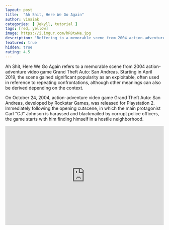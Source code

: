 ```yaml
---
layout: post
title:  "Ah Shit, Here We Go Again"
author: vinaiak
categories: [ Jekyll, tutorial ]
tags: [red, yellow]
image: https://i.imgur.com/hR8twNe.jpg
description: "Reffering to a memorable scene from 2004 action-adventure video game Grand Theft Auto: San Andreas"
featured: true
hidden: true
rating: 4.5
---
```


Ah Shit, Here We Go Again refers to a memorable scene from 2004 action-adventure video game Grand Theft Auto: San Andreas. Starting in April 2019, the scene gained significant popularity as an exploitable, often used in reference to repeating confrontations, although other meanings can also be derived depending on the context.

On October 24, 2004, action-adventure video game Grand Theft Auto: San Andreas, developed by Rockstar Games, was released for Playstation 2. Immediately following the opening cutscene, in which the main protagonist Carl "CJ" Johnson is harassed and blackmailed by corrupt police officers, the game starts with him finding himself in a hostile neighborhood.

<iframe style="width:100%;" height="315" src="https://www.youtube.com/embed/6jw5ovOMHCM" frameborder="0" allowfullscreen></iframe>

